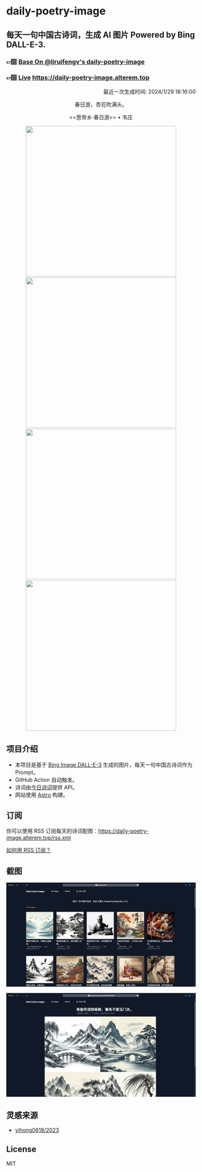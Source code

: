 
# daily-poetry-image

## 每天一句中国古诗词，生成 AI 图片 Powered by Bing DALL-E-3.

### 👉🏽 [Base On @liruifengv's daily-poetry-image](https://github.com/liruifengv/daily-poetry-image)

### 👉🏽 [Live](https://daily-poetry-image.alterem.top/) https://daily-poetry-image.alterem.top

<p align="right">
  最近一次生成时间: 2024/1/29 18:16:00
</p>
<p align="center">
春日游，杏花吹满头。
</p>
<p align="center">
<<思帝乡·春日游>> • 韦庄
</p>
<p align="center">
<img src="https://tse1.mm.bing.net/th/id/OIG.S223LPH8PTsIiyzbyCAZ" height="400" width="400" />
<img src="https://tse4.mm.bing.net/th/id/OIG.2nfuuNnQkgtLqZ74GQjW" height="400" width="400" />
<img src="https://tse4.mm.bing.net/th/id/OIG.sPsRWSqomNZtJ61yBbZy" height="400" width="400" />
<img src="https://tse4.mm.bing.net/th/id/OIG.ia3kfsmMe3rqlmtLpMbz" height="400" width="400" />
</p>

## 项目介绍

-   本项目是基于 [Bing Image DALL-E-3](https://www.bing.com/images/create) 生成的图片，每天一句中国古诗词作为 Prompt。
-   GitHub Action 自动触发。
-   诗词由[今日诗词](https://www.jinrishici.com/)提供 API。
-   网站使用 [Astro](https://astro.build) 构建。

## 订阅

你可以使用 RSS 订阅每天的诗词配图：https://daily-poetry-image.alterem.top/rss.xml

[如何用 RSS 订阅？](https://zhuanlan.zhihu.com/p/55026716)

## 截图

![图片列表](./screenshots/Snipaste_2023-12-28_21-00-26.png)

![图片详情](./screenshots/Snipaste_2023-12-28_21-00-53.png)

## 灵感来源

-   [yihong0618/2023](https://github.com/yihong0618/2023)

## License

MIT
